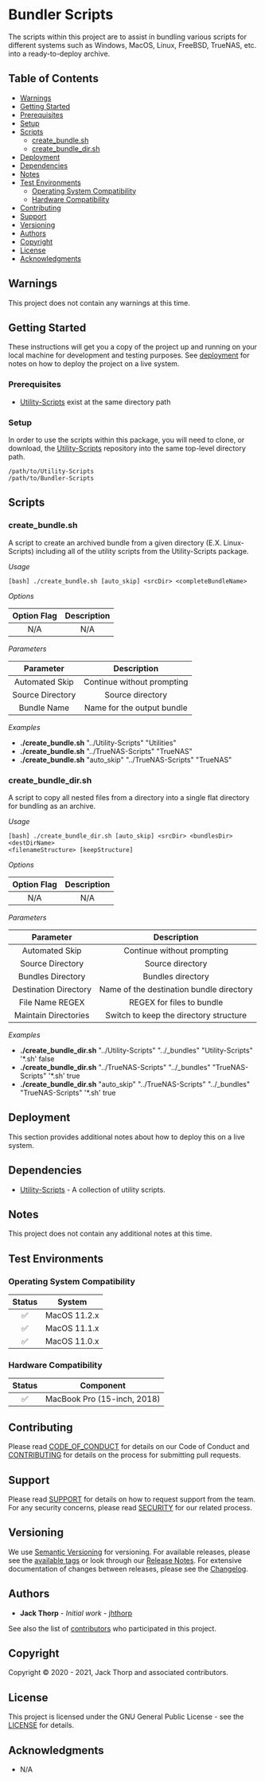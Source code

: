 # Bundler Scripts

The scripts within this project are to assist in bundling various scripts for 
different systems such as Windows, MacOS, Linux, FreeBSD, TrueNAS, etc. into a 
ready-to-deploy archive.

## Table of Contents

* [Warnings](#warnings)
* [Getting Started](#getting-started)
* [Prerequisites](#prerequisites)
* [Setup](#setup)
* [Scripts](#scripts)
	* [create_bundle.sh](#create_bundlesh)
	* [create_bundle_dir.sh](#create_bundle_dirsh)
* [Deployment](#deployment)
* [Dependencies](#dependencies)
* [Notes](#notes)
* [Test Environments](#test-environments)
	* [Operating System Compatibility](#operating-system-compatibility)
	* [Hardware Compatibility](#hardware-compatibility)
* [Contributing](#contributing)
* [Support](#support)
* [Versioning](#versioning)
* [Authors](#authors)
* [Copyright](#copyright)
* [License](#license)
* [Acknowledgments](#acknowledgments)

## Warnings

This project does not contain any warnings at this time.

## Getting Started

These instructions will get you a copy of the project up and running on your 
local machine for development and testing purposes. See 
[deployment](#deployment) for notes on how to deploy the project on a live 
system.

### Prerequisites

* [Utility-Scripts](https://github.com/jhthorp/Utility-Scripts) exist at the 
same directory path

### Setup

In order to use the scripts within this package, you will need to clone, or 
download, the [Utility-Scripts](https://github.com/jhthorp/Utility-Scripts) 
repository into the same top-level directory path.

```
/path/to/Utility-Scripts
/path/to/Bundler-Scripts
```

## Scripts

### create_bundle.sh

A script to create an archived bundle from a given directory 
(E.X. Linux-Scripts) including all of the utility scripts from the 
Utility-Scripts package.

_Usage_

```
[bash] ./create_bundle.sh [auto_skip] <srcDir> <completeBundleName>
```

_Options_

| Option Flag |                          Description                           |
|    :---:    |                             :---:                              |
|     N/A     |                              N/A                               |

_Parameters_

|         Parameter         |                   Description                    |
|           :---:           |                      :---:                       |
|      Automated Skip       |            Continue without prompting            |
|     Source Directory      |                 Source directory                 |
|        Bundle Name        |            Name for the output bundle            |

_Examples_

* **./create_bundle.sh** "../Utility-Scripts" "Utilities"
* **./create_bundle.sh** "../TrueNAS-Scripts" "TrueNAS"
* **./create_bundle.sh** "auto_skip" "../TrueNAS-Scripts" "TrueNAS"

### create_bundle_dir.sh

A script to copy all nested files from a directory into a single flat directory 
for bundling as an archive.

_Usage_

```
[bash] ./create_bundle_dir.sh [auto_skip] <srcDir> <bundlesDir> <destDirName> 
<filenameStructure> [keepStructure]
```

_Options_

| Option Flag |                          Description                           |
|    :---:    |                             :---:                              |
|     N/A     |                              N/A                               |

_Parameters_

|         Parameter         |                   Description                    |
|           :---:           |                      :---:                       |
|      Automated Skip       |            Continue without prompting            |
|     Source Directory      |                 Source directory                 |
|     Bundles Directory     |                Bundles directory                 |
|   Destination Directory   |     Name of the destination bundle directory     |
|      File Name REGEX      |            REGEX for files to bundle             |
|   Maintain Directories    |      Switch to keep the directory structure      |

_Examples_

* **./create_bundle_dir.sh** "../Utility-Scripts" "../_bundles" 
"Utility-Scripts" '*.sh' false
* **./create_bundle_dir.sh** "../TrueNAS-Scripts" "../_bundles" 
"TrueNAS-Scripts" '*.sh' true
* **./create_bundle_dir.sh** "auto_skip" "../TrueNAS-Scripts" "../_bundles" 
"TrueNAS-Scripts" '*.sh' true

## Deployment

This section provides additional notes about how to deploy this on a live 
system.

## Dependencies

* [Utility-Scripts](https://github.com/jhthorp/Utility-Scripts) - A collection 
of utility scripts.

## Notes

This project does not contain any additional notes at this time.

## Test Environments

### Operating System Compatibility

|        Status        |                        System                         |
|        :---:         |                         :---:                         |
|  :white_check_mark:  |                     MacOS 11.2.x                      |
|  :white_check_mark:  |                     MacOS 11.1.x                      |
|  :white_check_mark:  |                     MacOS 11.0.x                      |

### Hardware Compatibility

|        Status        |                       Component                       |
|        :---:         |                         :---:                         |
|  :white_check_mark:  |              MacBook Pro (15-inch, 2018)              |

## Contributing

Please read [CODE_OF_CONDUCT](.github/CODE_OF_CONDUCT.md) for details on our 
Code of Conduct and [CONTRIBUTING](.github/CONTRIBUTING.md) for details on the 
process for submitting pull requests.

## Support

Please read [SUPPORT](.github/SUPPORT.md) for details on how to request 
support from the team.  For any security concerns, please read 
[SECURITY](.github/SECURITY.md) for our related process.

## Versioning

We use [Semantic Versioning](http://semver.org/) for versioning. For available 
releases, please see the 
[available tags](https://github.com/jhthorp/Bundler-Scripts/tags) or look 
through our [Release Notes](.github/RELEASE_NOTES.md). For extensive 
documentation of changes between releases, please see the 
[Changelog](.github/CHANGELOG.md).

## Authors

* **Jack Thorp** - *Initial work* - [jhthorp](https://github.com/jhthorp)

See also the list of 
[contributors](https://github.com/jhthorp/Bundler-Scripts/contributors) who 
participated in this project.

## Copyright

Copyright © 2020 - 2021, Jack Thorp and associated contributors.

## License

This project is licensed under the GNU General Public License - see the 
[LICENSE](LICENSE.md) for details.

## Acknowledgments

* N/A